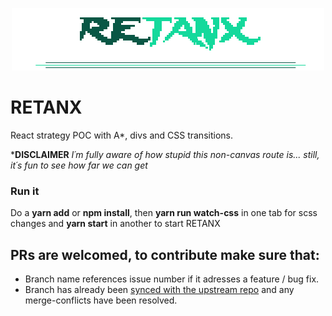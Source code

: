 <p align="center">
<img src="./src/retanx.png" />
</p>

# RETANX
React strategy POC with A*, divs and CSS transitions.

***DISCLAIMER** 
*I´m fully aware of how stupid this non-canvas route is... still, it´s fun to see how far we can get*

### Run it
Do a **yarn add** or **npm install**, then **yarn run watch-css** in one tab for scss changes and **yarn start** in another to start RETANX

## PRs are welcomed, to contribute make sure that:
* Branch name references issue number if it adresses a feature / bug fix.
* Branch has already been [synced with the upstream repo](https://help.github.com/articles/syncing-a-fork/) and any merge-conflicts have been resolved.
